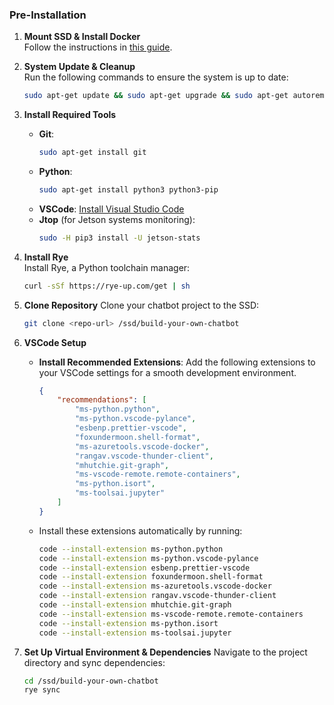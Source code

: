 ### Pre-Installation

1. **Mount SSD & Install Docker**  
   Follow the instructions in [this guide](https://www.jetson-ai-lab.com/tips_ssd-docker.html).

2. **System Update & Cleanup**  
   Run the following commands to ensure the system is up to date:
   ```bash
   sudo apt-get update && sudo apt-get upgrade && sudo apt-get autoremove
   ```

3. **Install Required Tools**
   - **Git**:
     ```bash
     sudo apt-get install git
     ```
   - **Python**:
     ```bash
     sudo apt-get install python3 python3-pip
     ```
   - **VSCode**: [Install Visual Studio Code](https://code.visualstudio.com/Download)
   - **Jtop** (for Jetson systems monitoring):
     ```bash
     sudo -H pip3 install -U jetson-stats
     ```

4. **Install Rye**  
   Install Rye, a Python toolchain manager:
   ```bash
   curl -sSf https://rye-up.com/get | sh
   ```

5. **Clone Repository**
   Clone your chatbot project to the SSD:
   ```bash
   git clone <repo-url> /ssd/build-your-own-chatbot
   ```

6. **VSCode Setup**
   - **Install Recommended Extensions**: Add the following extensions to your VSCode settings for a smooth development environment.
     ```json
     {
         "recommendations": [
             "ms-python.python",
             "ms-python.vscode-pylance",
             "esbenp.prettier-vscode",
             "foxundermoon.shell-format",
             "ms-azuretools.vscode-docker",
             "rangav.vscode-thunder-client",
             "mhutchie.git-graph",
             "ms-vscode-remote.remote-containers",
             "ms-python.isort",
             "ms-toolsai.jupyter"
         ]
     }
     ```
   - Install these extensions automatically by running:
     ```bash
     code --install-extension ms-python.python
     code --install-extension ms-python.vscode-pylance
     code --install-extension esbenp.prettier-vscode
     code --install-extension foxundermoon.shell-format
     code --install-extension ms-azuretools.vscode-docker
     code --install-extension rangav.vscode-thunder-client
     code --install-extension mhutchie.git-graph
     code --install-extension ms-vscode-remote.remote-containers
     code --install-extension ms-python.isort
     code --install-extension ms-toolsai.jupyter
     ```

7. **Set Up Virtual Environment & Dependencies**
   Navigate to the project directory and sync dependencies:
   ```bash
   cd /ssd/build-your-own-chatbot
   rye sync
   ```